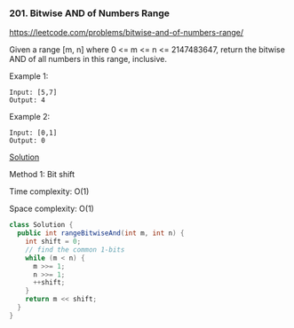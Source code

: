 ### 201. Bitwise AND of Numbers Range

https://leetcode.com/problems/bitwise-and-of-numbers-range/

Given a range [m, n] where 0 <= m <= n <= 2147483647, return the bitwise AND of all numbers in this range, inclusive.

Example 1:
```
Input: [5,7]
Output: 4
```
Example 2:
```
Input: [0,1]
Output: 0
```

[Solution](https://leetcode.com/articles/bitwise-and-of-numbers-range/)

Method 1: Bit shift

Time complexity: O(1)

Space complexity: O(1)
```java
class Solution {
  public int rangeBitwiseAnd(int m, int n) {
    int shift = 0;
    // find the common 1-bits
    while (m < n) {
      m >>= 1;
      n >>= 1;
      ++shift;
    }
    return m << shift;
  }
}
```